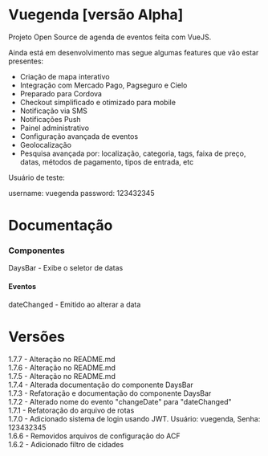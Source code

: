 # Vuegenda [versão Alpha]

Projeto Open Source de agenda de eventos feita com VueJS.

Ainda está em desenvolvimento mas segue algumas features que vão estar presentes:

- Criação de mapa interativo
- Integração com Mercado Pago, Pagseguro e Cielo
- Preparado para Cordova
- Checkout simplificado e otimizado para mobile
- Notificação via SMS
- Notificações Push
- Painel administrativo
- Configuração avançada de eventos
- Geolocalização
- Pesquisa avançada por: localização, categoria, tags, faixa de preço, datas, métodos de pagamento, tipos de entrada, etc

Usuário de teste:

username: vuegenda
password: 123432345

# Documentação

### Componentes

DaysBar - Exibe o seletor de datas

#### Eventos

dateChanged - Emitido ao alterar a data


# Versões

1.7.7 - Alteração no README.md
\
1.7.6 - Alteração no README.md
\
1.7.5 - Alteração no README.md
\
1.7.4 - Alterada documentação do componente DaysBar
\
1.7.3 - Refatoração e documentação do componente DaysBar
\
1.7.2 - Alterado nome do evento "changeDate" para "dateChanged"
\
1.7.1 - Refatoração do arquivo de rotas
\
1.7.0 - Adicionado sistema de login usando JWT. Usuário: vuegenda, Senha: 123432345
\
1.6.6 - Removidos arquivos de configuração do ACF
\
1.6.2 - Adicionado filtro de cidades